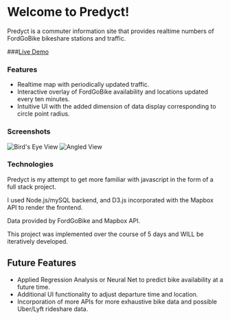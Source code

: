 # Welcome to Predyct!

Predyct is a commuter information site that provides realtime numbers of FordGoBike bikeshare stations and traffic.

###[Live Demo](https://predyct.herokuapp.com/)

### Features

+ Realtime map with periodically updated traffic.
+ Interactive overlay of FordGoBike availability and locations updated every ten minutes.
+ Intuitive UI with the added dimension of data display corresponding to circle point radius.

### Screenshots

![Bird's Eye View](https://github.com/traneric94/Predyct/blob/master/topdown.png)
![Angled View](https://github.com/traneric94/Predyct/blob/master/sideview.png)

### Technologies

Predyct is my attempt to get more familiar with javascript in the form of a full stack project. 

I used Node.js/mySQL backend, and D3.js incorporated with the Mapbox API to render the frontend.

Data provided by FordGoBike and Mapbox API.

This project was implemented over the course of 5 days and WILL be iteratively developed.


## Future Features

+ Applied Regression Analysis or Neural Net to predict bike availability at a future time.
+ Additional UI functionality to adjust departure time and location.
+ Incorporation of more APIs for more exhaustive bike data and possible Uber/Lyft rideshare data.
